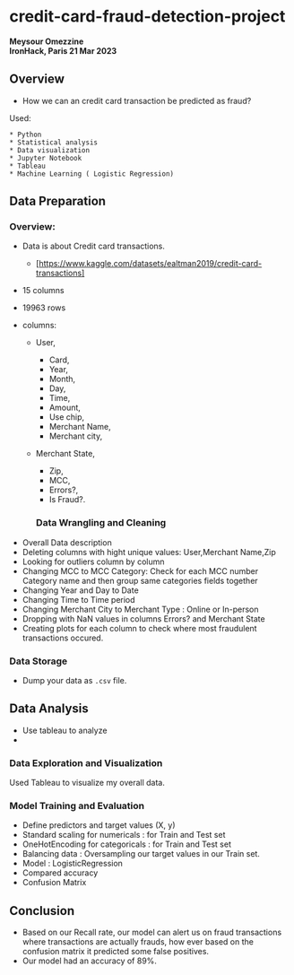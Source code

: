 # credit-card-fraud-detection-project
**Meysour Omezzine**  
**IronHack, Paris 21 Mar 2023**

## Overview

* How we can an credit card transaction be predicted as fraud? 

Used:

	* Python
	* Statistical analysis
	* Data visualization
	* Jupyter Notebook
	* Tableau
	* Machine Learning ( Logistic Regression)
  
  ## Data Preparation

### Overview: 
* Data is about Credit card transactions.
	* [https://www.kaggle.com/datasets/ealtman2019/credit-card-transactions]
  
* 15 columns 
* 19963 rows 
* columns:

  - User, 
	- Card,  
	- Year,  
	- Month, 
	- Day, 
	- Time,
	- Amount, 
	- Use chip,
	- Merchant Name,
	- Merchant city,
  - Merchant State,
	- Zip,
	- MCC,
	- Errors?,
	- Is Fraud?.
  
	### Data Wrangling and Cleaning
  
- Overall Data description
- Deleting  columns with hight unique values: User,Merchant Name,Zip 
- Looking for outliers column by column 
- Changing MCC to MCC Category: Check for each MCC number Category name and then group same categories fields together
- Changing Year and Day to Date
- Changing Time to Time period
- Changing Merchant City to Merchant Type : Online or In-person
- Dropping  with NaN values in columns Errors? and Merchant State
- Creating plots for each column to check where most fraudulent transactions occured.

### Data Storage

* Dump your data as `.csv` file. 

## Data Analysis
* Use tableau to analyze 
* 
### Data Exploration and Visualization
Used Tableau to visualize my overall data.

### Model Training and Evaluation
- Define predictors and target values (X, y)
- Standard scaling for numericals : for Train and Test set
- OneHotEncoding for categoricals : for Train and Test set
- Balancing data : Oversampling our target values in our Train set. 
- Model : LogisticRegression
- Compared accuracy 
- Confusion Matrix

## Conclusion

- Based on our Recall rate, our model can alert us on fraud transactions where transactions are actually frauds, how ever based on the confusion matrix it predicted some false positives. 
- Our model had an accuracy of 89%. 
 
